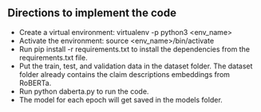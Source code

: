 ## Directions to implement the code
* Create a virtual environment: virtualenv -p python3 <env_name>
* Activate the environment: source <env_name>/bin/activate
* Run pip install -r requirements.txt to install the dependencies from the requirements.txt file.
* Put the train, test, and validation data in the dataset folder. The dataset folder already contains the claim descriptions embeddings from RoBERTa. 
* Run python daberta.py to run the code.
* The model for each epoch will get saved in the models folder.

